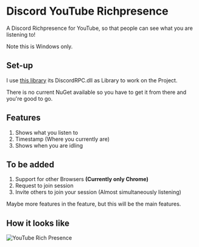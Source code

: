 # Discord YouTube Richpresence
A Discord Richpresence for YouTube, so that people can see what you are listening to!

Note this is Windows only.

## Set-up
I use [this library](https://github.com/Lachee/discord-rpc-csharp) its DiscordRPC.dll as Library to work on the Project.

There is no current NuGet available so you have to get it from there and you're good to go.

## Features 
1. Shows what you listen to
1. Timestamp (Where you currently are)
1. Shows when you are idling

## To be added
1. Support for other Browsers **(Currently only Chrome)**
1. Request to join session
1. Invite others to join your session (Almost simultaneously listening)

Maybe more features in the feature, but this will be the main features.

## How it looks like
![YouTube Rich Presence](https://puu.sh/Cr7r1/af00266879.png)
